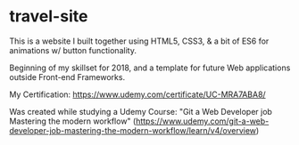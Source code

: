 # travel-site

This is a website I built together using HTML5, CSS3, & a bit of ES6 for animations w/ button functionality.

Beginning of my skillset for 2018, and a template for future Web applications outside Front-end Frameworks.

My Certification: https://www.udemy.com/certificate/UC-MRA7ABA8/

Was created while studying a Udemy Course: "Git a Web Developer job Mastering the modern workflow"
(https://www.udemy.com/git-a-web-developer-job-mastering-the-modern-workflow/learn/v4/overview)
